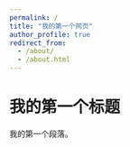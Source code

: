 ```yaml
---
permalink: /
title: "我的第一个网页"
author_profile: true
redirect_from: 
  - /about/
  - /about.html
---
```


<html>
<head>
<meta charset="utf-8">
</head>
<body>
    <h1>我的第一个标题</h1>
    <p>我的第一个段落。</p>
</body>
</html>
